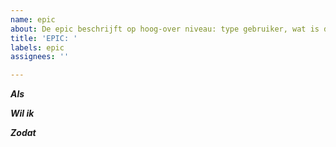 ```yaml
---
name: epic
about: De epic beschrijft op hoog-over niveau: type gebruiker, wat is de functionele wens en waarom
title: 'EPIC: '
labels: epic
assignees: ''

---
```


***Als***

***Wil ik***

***Zodat***
